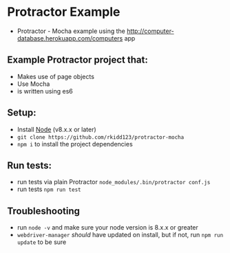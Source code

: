 # Protractor Example
* Protractor - Mocha example using the http://computer-database.herokuapp.com/computers app

## Example Protractor project that:
* Makes use of page objects
* Use Mocha
* is written using es6

## Setup:
* Install [Node](http://nodejs.org) (v8.x.x or later)
* `git clone https://github.com/rkidd123/protractor-mocha`
* `npm i` to install the project dependencies

## Run tests:
* run tests via plain Protractor `node_modules/.bin/protractor conf.js`
* run tests `npm run test` 

## Troubleshooting
* run `node -v` and make sure your node version is 8.x.x or greater
* `webdriver-manager` _should_ have updated on install, but if not, run `npm run update` to be sure
